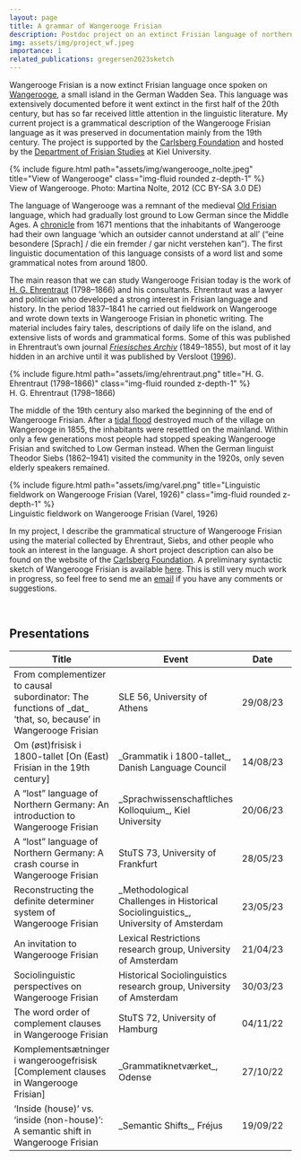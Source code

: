 ```yaml
---
layout: page
title: A grammar of Wangerooge Frisian
description: Postdoc project on an extinct Frisian language of northern Germany
img: assets/img/project_wf.jpeg
importance: 1
related_publications: gregersen2023sketch
---
```



Wangerooge Frisian is a now extinct Frisian language once spoken on [Wangerooge](https://www.openstreetmap.org/#map=12/53.7910/7.8990), a small island in the German Wadden Sea. This language was extensively documented before it went extinct in the first half of the 20th century, but has so far received little attention in the linguistic literature. My current project is a grammatical description of the Wangerooge Frisian language as it was preserved in documentation mainly from the 19th century. The project is supported by the [Carlsberg Foundation](https://www.carlsbergfondet.dk/en) and hosted by the [Department of Frisian Studies](https://www.isfas.uni-kiel.de/de/frisistik) at Kiel University.

<div class="container">
  <div class="row">
    <div class="col"> </div>
    <div class="col-8">
    {% include figure.html path="assets/img/wangerooge_nolte.jpeg" title="View of Wangerooge" class="img-fluid rounded z-depth-1" %}
        <div class="caption">View of Wangerooge. Photo: Martina Nolte, 2012 (CC BY-SA 3.0 DE)</div>
    </div>
    <div class="col"></div>
  </div>
</div>


The language of Wangerooge was a remnant of the medieval [Old Frisian](https://medieval.ox.ac.uk/2022/11/03/lecture-old-frisian-a-gem-of-old-germanic-studies-by-dr-anne-popkema/) language, which had gradually lost ground to Low German since the Middle Ages. A [chronicle](https://www.digitale-sammlungen.de/en/details/bsb11054802) from 1671 mentions that the inhabitants of Wangerooge had their own language ‘which an outsider cannot understand at all’ (“eine besondere [Sprach] / die ein fremder / gar nicht verstehen kan”). The first linguistic documentation of this language consists of a word list and some grammatical notes from around 1800.

The main reason that we can study Wangerooge Frisian today is the work of [H. G. Ehrentraut](https://de.wikipedia.org/wiki/Heinrich_Georg_Ehrentraut) (1798–1866) and his consultants. Ehrentraut was a lawyer and politician who developed a strong interest in Frisian language and history. In the period 1837–1841 he carried out fieldwork on Wangerooge and wrote down texts in Wangerooge Frisian in phonetic writing. The material includes fairy tales, descriptions of daily life on the island, and extensive lists of words and grammatical forms. Some of this was published in Ehrentraut’s own journal _[Friesisches Archiv](https://www.digitale-sammlungen.de/en/view/bsb10018278?page=5)_ (1849–1855), but most of it lay hidden in an archive until it was published by Versloot ([1996](https://www.worldcat.org/title/907241310)).

<div class="container">
  <div class="row">
    <div class="col"> </div>
    <div class="col-4">
    {% include figure.html path="assets/img/ehrentraut.png" title="H. G. Ehrentraut (1798–1866)" class="img-fluid rounded z-depth-1" %}
        <div class="caption">H. G. Ehrentraut (1798–1866)</div>  
    </div>
    <div class="col"></div>
  </div>
</div>

The middle of the 19th century also marked the beginning of the end of Wangerooge Frisian. After a [tidal flood]((https://de.wikipedia.org/wiki/Neujahrsflut_von_1855)) destroyed much of the village on Wangerooge in 1855, the inhabitants were resettled on the mainland. Within only a few generations most people had stopped speaking Wangerooge Frisian and switched to Low German instead. When the German linguist Theodor Siebs (1862–1941) visited the community in the 1920s, only seven elderly speakers remained.

<div class="container">
  <div class="row">
    <div class="col"> </div>
    <div class="col-8">
    {% include figure.html path="assets/img/varel.png" title="Linguistic fieldwork on Wangerooge Frisian (Varel, 1926)" class="img-fluid rounded z-depth-1" %}
        <div class="caption">Linguistic fieldwork on Wangerooge Frisian (Varel, 1926)</div>
    </div>
    <div class="col"></div>
  </div>
</div>

In my project, I describe the grammatical structure of Wangerooge Frisian using the material collected by Ehrentraut, Siebs, and other people who took an interest in the language. A short project description can also be found on the website of the [Carlsberg Foundation](https://www.carlsbergfondet.dk/da/Forskningsaktiviteter/Bevillingsstatistik/Bevillingsoversigt/CF21_0502_Sune-Gregersen). A preliminary syntactic sketch of Wangerooge Frisian is available [here](https://doi.org/10.5281/zenodo.7775493). This is still very much work in progress, so feel free to send me an [email](mailto:s.gregersen@isfas.uni-kiel.de) if you have any comments or suggestions.





<br>
<h2>Presentations</h2>
<table>
<colgroup>
<col width="50%" />
<col width="30%" />
<col width="10%" />
<col width="10%" />
</colgroup>
<thead>
<tr class="header">
<th>Title</th>
<th>Event</th>
<th>Date</th>
<th>Downloads</th>
</tr>
</thead>
<tbody>
<tr>
<td markdown="span">From complementizer to causal subordinator: The functions of _dat_ ‘that, so, because’ in Wangerooge Frisian</td>
<td markdown="span">SLE 56, University of Athens</td>
<td markdown="span">29/08/23</td>
<td markdown="span">[slides](/assets/pdf/pres/SLE56_dat.pdf)</td>
</tr>
<tr>
<td markdown="span">Om (øst)frisisk i 1800-tallet [On (East) Frisian in the 19th century]</td>
<td markdown="span">_Grammatik i 1800-tallet_, Danish Language Council</td>
<td markdown="span">14/08/23</td>
<td markdown="span">[slides](/assets/pdf/pres/DSN_WF.pdf)</td>
</tr>
<tr>
<td markdown="span">A “lost” language of Northern Germany: An introduction to Wangerooge Frisian</td>
<td markdown="span">_Sprachwissenschaftliches Kolloquium_, Kiel University</td>
<td markdown="span">20/06/23</td>
<td markdown="span">[slides](/assets/pdf/pres/SprKoll_WF.pdf)</td>
</tr>
<tr>
<td markdown="span">A “lost” language of Northern Germany: A crash course in Wangerooge Frisian</td>
<td markdown="span">StuTS 73, University of Frankfurt</td>
<td markdown="span">28/05/23</td>
<td markdown="span">[slides](/assets/pdf/pres/StuTS73_crash_course.pdf)<br>[handout](/assets/pdf/pres/StuTS73_exercises.pdf)</td>
</tr>
<tr>
<td markdown="span">Reconstructing the definite determiner system of Wangerooge Frisian</td>
<td markdown="span">_Methodological Challenges in Historical Sociolinguistics_, University of Amsterdam</td>
<td markdown="span">23/05/23</td>
<td markdown="span">[slides](/assets/pdf/pres/HiSoc_definiteness.pdf)</td>
</tr>
<tr>
<td markdown="span">An invitation to Wangerooge Frisian</td>
<td markdown="span">Lexical Restrictions research group, University of Amsterdam</td>
<td markdown="span">21/04/23</td>
<td markdown="span">[slides](/assets/pdf/pres/LexRestr_WF.pdf)</td>
</tr>
<tr>
<td markdown="span">Sociolinguistic perspectives on Wangerooge Frisian</td>
<td markdown="span">Historical Sociolinguistics research group, University of Amsterdam</td>
<td markdown="span">30/03/23</td>
<td markdown="span">[slides](/assets/pdf/pres/HiSoc_perspectives.pdf)</td>
</tr>
<tr>
<td markdown="span">The word order of complement clauses in Wangerooge Frisian</td>
<td markdown="span">StuTS 72, University of Hamburg</td>
<td markdown="span">04/11/22</td>
<td markdown="span">[slides](/assets/pdf/pres/StuTS72_dat.pdf)</td>
</tr>
<tr>
<td markdown="span">Komplementsætninger i wangeroogefrisisk [Complement clauses in Wangerooge Frisian]</td>
<td markdown="span">_Grammatiknetværket_, Odense</td>
<td markdown="span">27/10/22</td>
<td markdown="span">[slides](/assets/pdf/pres/NFG_dat.pdf)</td>
</tr>
<tr>
<td markdown="span">‘Inside (house)’ vs. ‘inside (non-house)’: A semantic shift in Wangerooge Frisian</td>
<td markdown="span">_Semantic Shifts_, Fréjus</td>
<td markdown="span">19/09/22</td>
<td markdown="span">[slides](/assets/pdf/pres/SemanticShifts_non-house.pdf)</td>
</tr>
</tbody>
</table>
<br>

